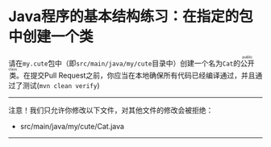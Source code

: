 # Java程序的基本结构练习：在指定的包中创建一个类

请在`my.cute`包中（即`src/main/java/my/cute`目录中）创建一个名为`Cat`的<ruby>公开类<rt>public class</rt></ruby>。在提交Pull Request之前，你应当在本地确保所有代码已经编译通过，并且通过了测试(`mvn clean verify`)

-----
注意！我们只允许你修改以下文件，对其他文件的修改会被拒绝：
- src/main/java/my/cute/Cat.java
-----



